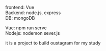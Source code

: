 frontend: Vue   
Backend: node.js, express     
DB: mongoDB   

Vue: npm run serve   
Nodejs: nodemon sever.js


it is a project to build oustagram for my study
